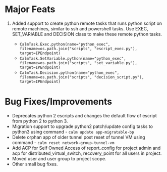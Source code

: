 
# Major Feats

1. Added support to create python remote tasks that runs python script on remote machines, similar to ssh and powershell tasks. Use EXEC, SET_VARIABLE and DECISION class to make these remote python tasks.

    - `CalmTask.Exec.python(name="python_exec", filename=os.path.join("scripts", "escript_exec.py"), target=IPEndpoint)`
    - `CalmTask.SetVariable.python(name="python_exec", filename=os.path.join("scripts", "set_variable.py"), target=IPEndpoint)`
    - `CalmTask.Decision.python(name="python_exec", filename=os.path.join("scripts", "decision_script.py"), target=IPEndpoint)`


# Bug Fixes/Improvements

- Deprecates python 2 escripts and changes the default flow of escript from python 2 to python 3.
- Migration support to upgrade python2 patch/update config tasks to python3 using command - `calm update app-migratable-bp`
- Delete orphan app of older tunnel post reset of tunnel VM using command - `calm reset network-group-tunnel-vm`
- Add ACP for Self Owned Access of report_config for project admin and acp for distributed_virtual_switch, recovery_point for all users in project. 
- Moved user and user group to project scope.
- Other small bug fixes.


